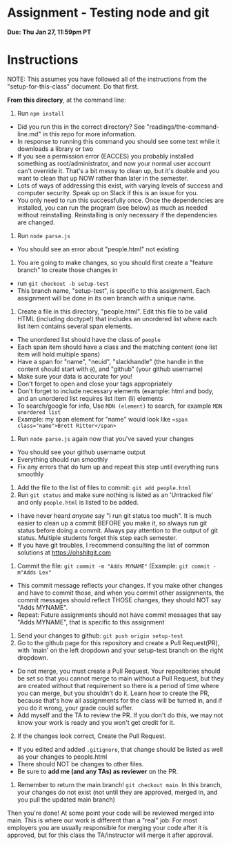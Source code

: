 # Assignment - Testing node and git

**Due: Thu Jan 27, 11:59pm PT** 

# Instructions

NOTE: This assumes you have followed all of the instructions from the "setup-for-this-class" document.  Do that first.

**From this directory**, at the command line:

1. Run `npm install`
  * Did you run this in the correct directory? See "readings/the-command-line.md" in this repo for more information.
  * In response to running this command you should see some text while it downloads a library or two
  * If you see a permission error (EACCES) you probably installed something as root/administrator, and now your normal user account can't override it. That's a bit messy to clean up, but it's doable and you want to clean that up NOW rather than later in the semester.
  * Lots of ways of addressing this exist, with varying levels of success and computer security.  Speak up on Slack if this is an issue for you.
  * You only need to run this successfully once.  Once the dependencies are installed, you can run the program (see below) as much as needed without reinstalling.  Reinstalling is only necessary if the dependencies are changed.
1. Run `node parse.js`  
  * You should see an error about "people.html" not existing
1. You are going to make changes, so you should first create a "feature branch" to create those changes in
  * run `git checkout -b setup-test`
  * This branch name, "setup-test", is specific to this assignment.  Each assignment will be done in its own branch with a unique name.
1. Create a file in this directory, "people.html".  Edit this file to be valid HTML (including doctype!) that includes an unordered list where each list item contains several span elements.
  * The unordered list should have the class of `people`
  * Each span item should have a class and the matching content (one list item will hold multiple spans)
  * Have a span for "name", "neuid", "slackhandle" (the handle in the content should start with `@`), and "github" (your github username)
  * Make sure your data is accurate for you!
  * Don't forget to open and close your tags appropriately
  * Don't forget to include necessary elements (example: html and body, and an unordered list requires list item (li) elements
  * To search/google for info, Use `MDN (element)` to search, for example `MDN unordered list` 
  * Example: my span element for "name" would look like `<span class="name">Brett Ritter</span>`
1. Run `node parse.js` again now that you've saved your changes
  * You should see your github username output
  * Everything should run smoothly
  * Fix any errors that do turn up and repeat this step until everything runs smoothly
1. Add the file to the list of files to commit: `git add people.html`
1. Run `git status` and make sure nothing is listed as an 'Untracked file' and only `people.html` is listed to be added.
  * I have never heard *anyone* say "I run git status too much".  It is much easier to clean up a commit BEFORE you make it, so always run git status before doing a commit.  Always pay attention to the output of git status.  Multiple students forget this step each semester.
  * If you have git troubles, I recommend consulting the list of common solutions at https://ohshitgit.com
1. Commit the file: `git commit -m "Adds MYNAME"` (Example: `git commit -m"Adds Lex"`
  * This commit message reflects your changes.  If you make other changes and have to commit those, and when you commit other assignments, the commit messages should reflect THOSE changes, they should NOT say "Adds MYNAME".
  * Repeat: Future assignments should not have commit messages that say "Adds MYNAME", that is specific to this assignment
1. Send your changes to github: `git push origin setup-test` 
1. Go to the github page for this repository and create a Pull Request(PR), with 'main' on the left dropdown and your setup-test branch on the right dropdown.
  * Do not merge, you must create a Pull Request.  Your repositories should be set so that you cannot merge to main without a Pull Request, but they are created without that requirement so there is a period of time where you can merge, but you shouldn't do it.  Learn how to create the PR, because that's how all assignments for the class will be turned in, and if you do it wrong, your grade could suffer.
  * Add myself and the TA to review the PR.  If you don't do this, we may not know your work is ready and you won't get credit for it.
2. If the changes look correct, Create the Pull Request.
  * If you edited and added `.gitignore`, that change should be listed as well as your changes to people.html
  * There should NOT be changes to other files.
  * Be sure to **add me (and any TAs) as reviewer** on the PR.
1. Remember to return the main branch!  `git checkout main`.  In this branch, your changes do not exist (not until they are approved, merged in, and you pull the updated main branch)

Then you're done! At some point your code will be reviewed merged into main. This is where our work is different than a "real" job: For most employers you are usually responsible for merging your code after it is approved, but for this class the TA/instructor will merge it after approval.


